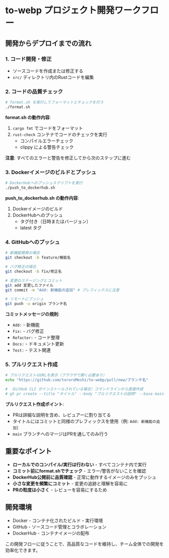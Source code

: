 # to-webp プロジェクト開発ワークフロー

## 開発からデプロイまでの流れ

### 1. コード開発・修正
- ソースコードを作成または修正する
- `src/` ディレクトリ内のRustコードを編集

### 2. コードの品質チェック
```bash
# format.sh を実行してフォーマットとチェックを行う
./format.sh
```

**format.sh の動作内容**:
1. `cargo fmt` でコードをフォーマット
2. `rust-check` コンテナでコードのチェックを実行
   - コンパイルエラーチェック
   - clippy による警告チェック

**注意**: すべてのエラーと警告を修正してから次のステップに進む

### 3. Dockerイメージのビルドとプッシュ
```bash
# DockerHubへのプッシュスクリプトを実行
./push_to_dockerhub.sh
```

**push_to_dockerhub.sh の動作内容**:
1. Dockerイメージのビルド
2. DockerHubへのプッシュ
   - タグ付き（日時またはバージョン）
   - latest タグ

### 4. GitHubへのプッシュ
```bash
# 新機能開発の場合
git checkout -b feature/機能名

# バグ修正の場合
git checkout -b fix/修正名

# 変更のステージングとコミット
git add 変更したファイル
git commit -m "Add: 新機能の追加" # プレフィックスに注意

# リモートにプッシュ
git push -u origin ブランチ名
```

**コミットメッセージの規則**:
- `Add:` - 新機能
- `Fix:` - バグ修正
- `Refactor:` - コード整理
- `Docs:` - ドキュメント更新
- `Test:` - テスト関連

### 5. プルリクエスト作成
```bash
# プルリクエストのURLを表示（ブラウザで開く必要あり）
echo "https://github.com/tororoMeshi/to-webp/pull/new/ブランチ名"

# （GitHub CLI がインストールされている場合）コマンドラインから直接作成
# gh pr create --title "タイトル" --body "プルリクエストの説明" --base main
```

**プルリクエスト作成ポイント**:
- PRは詳細な説明を含め、レビュアーに割り当てる
- タイトルにはコミットと同様のプレフィックスを使用（例: `Add: 新機能の追加`）
- `main` ブランチへのマージはPRを通してのみ行う

## 重要なポイント

- **ローカルでのコンパイル/実行は行わない** - すべてコンテナ内で実行
- **コミット前にformat.shでチェック** - エラー/警告がないことを確認
- **DockerHub公開前に品質確認** - 正常に動作するイメージのみをプッシュ
- **小さな変更を頻繁にコミット** - 変更の追跡と理解を容易に
- **PRの粒度は小さく** - レビューを容易にするため

## 開発環境

- Docker - コンテナ化されたビルド・実行環境
- GitHub - ソースコード管理とコラボレーション
- DockerHub - コンテナイメージの配布

この開発フローに従うことで、高品質なコードを維持し、チーム全体での開発を効率化できます。